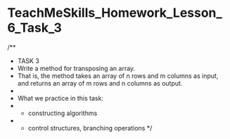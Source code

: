 # TeachMeSkills_Homework_Lesson_6_Task_3
/**
* TASK 3
* Write a method for transposing an array.
* That is, the method takes an array of n rows and m columns as input, and returns an array of m rows and n columns as output.
*
* What we practice in this task:
* - constructing algorithms
* - control structures, branching operations
*/
